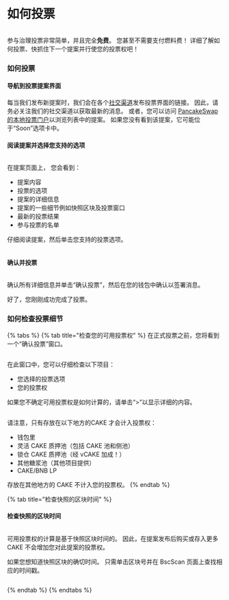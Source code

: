 # 如何投票

<figure><img src="../../../.gitbook/assets/how-to-voting-header.png" alt=""><figcaption></figcaption></figure>

参与治理投票非常简单，并且完全**免费**。 您甚至不需要支付燃料费！ 详细了解如何投票、快抓住下一个提案并行使您的投票权吧！

### 如何投票

#### **导航到投票提案界面**

每当我们发布新提案时，我们会在各个[社交渠道](../../../contact-us/telegram.md)发布投票界面的链接。 因此，请务必关注我们的社交渠道以获取最新的消息。 或者，您可以访问 [PancakeSwap 的本地投票门户](https://pancakeswap.finance/voting?\_gl=1\*pc8o0h\*\_ga\*MTUzNDEzNDQxMy4xNjAwNzkzNDM4\*\_ga\_334KNG3DMQ\*MTYwNDMwMTk4Ni42MC4xLjE2MDQzMDM3MDIuMA..#/)以浏览列表中的提案。 如果您没有看到该提案，它可能位于“Soon”选项卡中。

#### 阅读提案并选择您支持的选项

<figure><img src="../../../.gitbook/assets/how-to-vote-1.png" alt=""><figcaption></figcaption></figure>

在提案页面上， 您会看到：

* 提案内容&#x20;
* 投票的选项&#x20;
* 提案的详细信息
* 提案的一些细节例如快照区块及投票窗口&#x20;
* 最新的投票结果&#x20;
* 参与投票的名单&#x20;

仔细阅读提案，然后单击您支持的投票选项。

<figure><img src="../../../.gitbook/assets/how-to-vote-2.png" alt=""><figcaption></figcaption></figure>

#### 确认并投票

<figure><img src="../../../.gitbook/assets/how-to-vote-6 (1).png" alt=""><figcaption></figcaption></figure>

确认所有详细信息并单击“确认投票”，然后在您的钱包中确认以签署消息。&#x20;

好了，您刚刚成功完成了投票。

### 如何检查投票细节

{% tabs %}
{% tab title="检查您的可用投票权" %}
在正式投票之前，您将看到一个“确认投票”窗口。

<figure><img src="../../../.gitbook/assets/how-to-vote-4.png" alt=""><figcaption></figcaption></figure>

在此窗口中，您可以仔细检查以下项目：

* 您选择的投票选项&#x20;
* 您的投票权

如果您不确定可用投票权是如何计算的，请单击“>”以显示详细的内容。

<figure><img src="../../../.gitbook/assets/how-to-vote-5.png" alt=""><figcaption></figcaption></figure>

请注意，只有存放在以下地方的CAKE 才会计入投票权：

* 钱包里&#x20;
* 灵活 CAKE 质押池（包括 CAKE 池和侧池）
* 锁仓 CAKE 质押池（经 vCAKE 加成！）&#x20;
* 其他糖浆池（其他项目提供）&#x20;
* CAKE/BNB LP

存放在其他地方的 CAKE 不计入您的投票权。
{% endtab %}

{% tab title="检查快照的区块时间" %}
#### 检查快照的区块时间

<figure><img src="../../../.gitbook/assets/how-to-vote-3.png" alt=""><figcaption></figcaption></figure>

可用投票权的计算是基于快照区块时间的。 因此，在提案发布后购买或存入更多 CAKE 不会增加您对此提案的投票权。&#x20;

如果您想知道快照区块的确切时间。 只需单击区块号并在 BscScan 页面上查找相应的时间戳。

<figure><img src="../../../.gitbook/assets/how-to-vote-7.png" alt=""><figcaption></figcaption></figure>
{% endtab %}
{% endtabs %}
